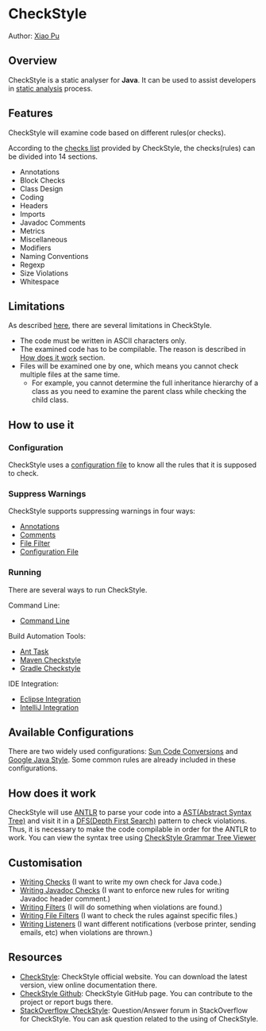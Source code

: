 # CheckStyle

Author: [Xiao Pu](https://nus-oss.github.io/cs3281-website/students/AY1617S2/xiaoPu/xiaoPu-Resume.html)

## Overview

CheckStyle is a static analyser for **Java**. It can be used to assist developers in [static analysis](intro.md) process.

## Features
CheckStyle will examine code based on different rules(or checks).

According to the [checks list](http://checkstyle.sourceforge.net/checks.html) provided by CheckStyle, the checks(rules) can be divided into 14 sections.

- Annotations
- Block Checks
- Class Design
- Coding
- Headers
- Imports
- Javadoc Comments
- Metrics
- Miscellaneous
- Modifiers
- Naming Conventions
- Regexp
- Size Violations
- Whitespace

## Limitations
As described [here](http://checkstyle.sourceforge.net/writingchecks.html#Limitations), there are several limitations in CheckStyle.

- The code must be written in ASCII characters only.
- The examined code has to be compilable. The reason is described in [How does it work](#how-does-it-work) section.
- Files will be examined one by one, which means you cannot check multiple files at the same time.
	- For example, you cannot determine the full inheritance hierarchy of a class as you need to examine the parent class while checking the child class.

## How to use it

### Configuration
CheckStyle uses a [configuration file](http://checkstyle.sourceforge.net/config.html) to know all the rules that it is supposed to check.

### Suppress Warnings
CheckStyle supports suppressing warnings in four ways:

- [Annotations](http://checkstyle.sourceforge.net/config_filters.html#SuppressWarningsFilter)
- [Comments](http://checkstyle.sourceforge.net/config_filters.html#SuppressionCommentFilter)
- [File Filter](http://checkstyle.sourceforge.net/config_filefilters.html#BeforeExecutionExclusionFileFilter)
- [Configuration File](http://checkstyle.sourceforge.net/config_filters.html#SuppressionFilter)

### Running
There are several ways to run CheckStyle.

Command Line:

- [Command Line](http://checkstyle.sourceforge.net/cmdline.html)

Build Automation Tools:

- [Ant Task](http://checkstyle.sourceforge.net/anttask.html)
- [Maven Checkstyle](https://maven.apache.org/plugins/maven-checkstyle-plugin/)
- [Gradle Checkstyle](https://docs.gradle.org/current/userguide/checkstyle_plugin.html)

IDE Integration:

- [Eclipse Integration](http://eclipse-cs.sourceforge.net/#!/)
- [IntelliJ Integration](https://plugins.jetbrains.com/idea/plugin/1065-checkstyle-idea)

## Available Configurations
There are two widely used configurations: [Sun Code Conversions](http://www.oracle.com/technetwork/java/javase/documentation/codeconvtoc-136057.html) and [Google Java Style](http://checkstyle.sourceforge.net/reports/google-java-style.html). Some common rules are already included in these configurations.

## How does it work
CheckStyle will use [ANTLR](http://www.antlr.org) to parse your code into a [AST(Abstract Syntax Tree)](https://en.wikipedia.org/wiki/Abstract_syntax_tree) and visit it in a [DFS(Depth First Search)](https://en.wikipedia.org/wiki/Depth-first_search) pattern to check violations. Thus, it is necessary to make the code compilable in order for the ANTLR to work.  You can view the syntax tree using [CheckStyle Grammar Tree Viewer](http://checkstyle.sourceforge.net/writingchecks.html#The_Checkstyle_SDK_Gui)

## Customisation
- [Writing Checks](http://checkstyle.sourceforge.net/writingchecks.html) (I want to write my own check for Java code.)
- [Writing Javadoc Checks](http://checkstyle.sourceforge.net/writingjavadocchecks.html) (I want to enforce new rules for writing Javadoc header comment.)
- [Writing Filters](http://checkstyle.sourceforge.net/writingfilters.html) (I will do something when violations are found.)
- [Writing File Filters](http://checkstyle.sourceforge.net/writingfilefilters.html) (I want to check the rules against specific files.)
- [Writing Listeners](http://checkstyle.sourceforge.net/writinglisteners.html) (I want different notifications (verbose printer, sending emails, etc) when violations are thrown.)

## Resources
- [CheckStyle](http://checkstyle.sourceforge.net/): CheckStyle official website. You can download the latest version, view online documentation there.
- [CheckStyle Github](https://github.com/checkstyle/checkstyle): CheckStyle GitHub page. You can contribute to the project or report bugs there.
- [StackOverflow CheckStyle](http://stackoverflow.com/questions/tagged/checkstyle): Question/Answer forum in StackOverflow for CheckStyle. You can ask question related to the using of CheckStyle.
